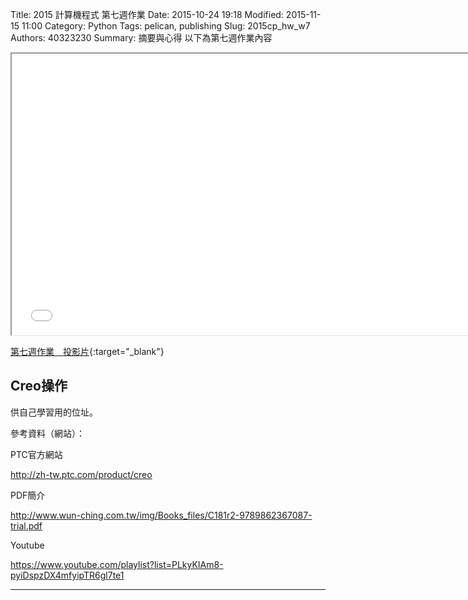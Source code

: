 Title: 2015 計算機程式 第七週作業
Date: 2015-10-24 19:18
Modified: 2015-11-15 11:00
Category: Python
Tags: pelican, publishing
Slug: 2015cp_hw_w7
Authors: 40323230
Summary: 摘要與心得
以下為第七週作業內容

<iframe src="40323230_cp_w7.html" width="750" height="450"></iframe>

[第七週作業　投影片](40323230_cp_w7.html){:target="_blank"}

<h2>Creo操作</h2>

供自己學習用的位址。

參考資料（網站）：

<p>PTC官方網站</p>

<a href="http://zh-tw.ptc.com/product/creo">http://zh-tw.ptc.com/product/creo</a>

<p>PDF簡介</p>

<a href="http://www.wun-ching.com.tw/img/Books_files/C181r2-9789862367087-trial.pdf">http://www.wun-ching.com.tw/img/Books_files/C181r2-9789862367087-trial.pdf</a>

<p>Youtube</p>

<a href="https://www.youtube.com/playlist?list=PLkyKIAm8-pyiDspzDX4mfyipTR6gl7te1">https://www.youtube.com/playlist?list=PLkyKIAm8-pyiDspzDX4mfyipTR6gl7te1</a>

<hr>
